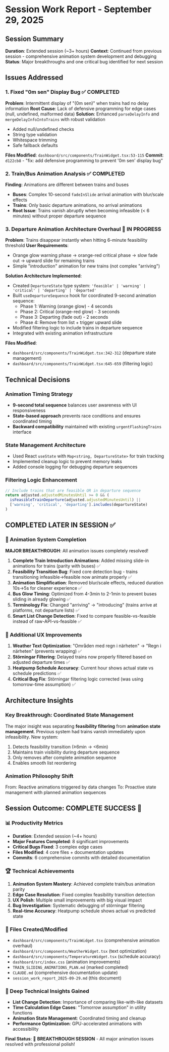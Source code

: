 # Session Work Report - September 29, 2025

## Session Summary
**Duration**: Extended session (~3+ hours)
**Context**: Continued from previous session - comprehensive animation system development and debugging
**Status**: Major breakthroughs and one critical bug identified for next session

## Issues Addressed

### 1. Fixed "0m sen" Display Bug ✅ **COMPLETED**
**Problem**: Intermittent display of "(0m sen)" when trains had no delay information
**Root Cause**: Lack of defensive programming for edge cases (null, undefined, malformed data)
**Solution**: Enhanced `parseDelayInfo` and `mergeDelayInfoIntoTrains` with robust validation
- Added null/undefined checks
- String type validation
- Whitespace trimming
- Safe fallback defaults

**Files Modified**: `dashboard/src/components/TrainWidget.tsx:53-115`
**Commit**: `d122cb8` - "fix: add defensive programming to prevent '0m sen' display bug"

### 2. Train/Bus Animation Analysis ✅ **COMPLETED**
**Finding**: Animations are different between trains and buses
- **Buses**: Complex 10-second `fadeInSlide` arrival animation with blur/scale effects
- **Trains**: Only basic departure animations, no arrival animations
- **Root Issue**: Trains vanish abruptly when becoming infeasible (< 6 minutes) without proper departure sequence

### 3. Departure Animation Architecture Overhaul 🚧 **IN PROGRESS**
**Problem**: Trains disappear instantly when hitting 6-minute feasibility threshold
**User Requirements**:
- Orange glow warning phase → orange-red critical phase → slow fade out → upward slide for remaining trains
- Simple "introduction" animation for new trains (not complex "arriving")

**Solution Architecture Implemented**:
- Created `DepartureState` type system: `'feasible' | 'warning' | 'critical' | 'departing' | 'departed'`
- Built `useDepartureSequence` hook for coordinated 9-second animation sequence:
  - Phase 1: Warning (orange glow) - 4 seconds
  - Phase 2: Critical (orange-red glow) - 3 seconds
  - Phase 3: Departing (fade out) - 2 seconds
  - Phase 4: Remove from list + trigger upward slide
- Modified filtering logic to include trains in departure sequence
- Integrated with existing animation infrastructure

**Files Modified**:
- `dashboard/src/components/TrainWidget.tsx:342-312` (departure state management)
- `dashboard/src/components/TrainWidget.tsx:645-659` (filtering logic)

## Technical Decisions

### Animation Timing Strategy
- **9-second total sequence** balances user awareness with UI responsiveness
- **State-based approach** prevents race conditions and ensures coordinated timing
- **Backward compatibility** maintained with existing `urgentFlashingTrains` interface

### State Management Architecture
- Used React `useState` with `Map<string, DepartureState>` for train tracking
- Implemented cleanup logic to prevent memory leaks
- Added console logging for debugging departure sequences

### Filtering Logic Enhancement
```typescript
// Include trains that are feasible OR in departure sequence
return adjusted.adjustedMinutesUntil >= 0 && (
  isFeasibleTrainDeparture(adjusted.adjustedMinutesUntil) ||
  ['warning', 'critical', 'departing'].includes(departureState)
)
```

## COMPLETED LATER IN SESSION ✅

### 🚀 Animation System Completion
**MAJOR BREAKTHROUGH**: All animation issues completely resolved!

1. **Complete Train Introduction Animations**: Added missing slide-in animations for trains (parity with buses) ✅
2. **Feasibility Transition Bug**: Fixed core detection bug - trains transitioning infeasible→feasible now animate properly ✅
3. **Animation Simplification**: Removed blur/scale effects, reduced duration 10s→5s for cleaner experience ✅
4. **Bus Glow Timing**: Optimized from 4-3min to 2-1min to prevent buses sliding in already glowing ✅
5. **Terminology Fix**: Changed "arriving" → "introducing" (trains arrive at platforms, not departure lists) ✅
6. **Smart List Change Detection**: Fixed to compare feasible-vs-feasible instead of raw-API-vs-feasible ✅

### 🎯 Additional UX Improvements
1. **Weather Text Optimization**: "Områden med regn i närheten" → "Regn i närheten" (prevents wrapping) ✅
2. **Störningar Filtering**: Delayed trains now properly filtered based on adjusted departure times ✅
3. **Heatpump Schedule Accuracy**: Current hour shows actual state vs schedule predictions ✅
4. **Critical Bug Fix**: Störningar filtering logic corrected (was using tomorrow-time assumption) ✅

## Architecture Insights

### Key Breakthrough: Coordinated State Management
The major insight was separating **feasibility filtering** from **animation state management**. Previous system had trains vanish immediately upon infeasibility. New system:
1. Detects feasibility transition (≥6min → <6min)
2. Maintains train visibility during departure sequence
3. Only removes after complete animation sequence
4. Enables smooth list reordering

### Animation Philosophy Shift
From: Reactive animations triggered by data changes
To: Proactive state management with planned animation sequences

## Session Outcome: COMPLETE SUCCESS 🎉

### 📊 Productivity Metrics
- **Duration**: Extended session (~4+ hours)
- **Major Features Completed**: 8 significant improvements
- **Critical Bugs Fixed**: 3 complex edge cases
- **Files Modified**: 4 core files + documentation updates
- **Commits**: 6 comprehensive commits with detailed documentation

### 🏆 Technical Achievements
1. **Animation System Mastery**: Achieved complete train/bus animation parity
2. **Edge Case Resolution**: Fixed complex feasibility transition detection
3. **UX Polish**: Multiple small improvements with big visual impact
4. **Bug Investigation**: Systematic debugging of störningar filtering
5. **Real-time Accuracy**: Heatpump schedule shows actual vs predicted state

### 📝 Files Created/Modified
- `dashboard/src/components/TrainWidget.tsx` (comprehensive animation overhaul)
- `dashboard/src/components/WeatherWidget.tsx` (text optimization)
- `dashboard/src/components/TemperatureWidget.tsx` (schedule accuracy)
- `dashboard/src/index.css` (animation improvements)
- `TRAIN_SLIDING_ANIMATIONS_PLAN.md` (marked completed)
- `CLAUDE.md` (comprehensive documentation update)
- `session_work_report_2025-09-29.md` (this document)

### 🔬 Deep Technical Insights Gained
- **List Change Detection**: Importance of comparing like-with-like datasets
- **Time Calculation Edge Cases**: "Tomorrow assumption" in utility functions
- **Animation State Management**: Coordinated timing and cleanup
- **Performance Optimization**: GPU-accelerated animations with accessibility

**Final Status**: 🚀 **BREAKTHROUGH SESSION** - All major animation issues resolved with professional polish!